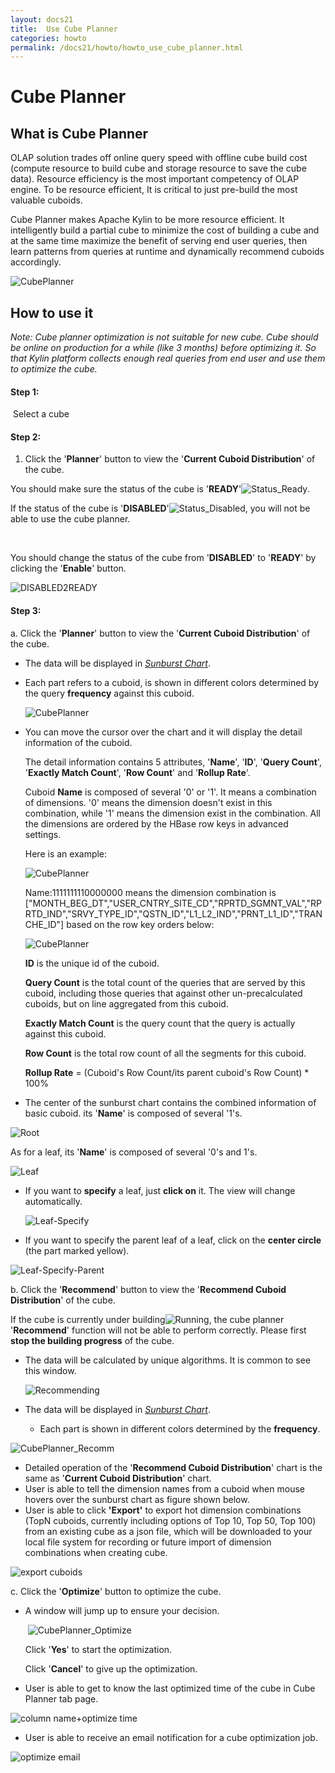 ```yaml
---
layout: docs21
title:  Use Cube Planner
categories: howto
permalink: /docs21/howto/howto_use_cube_planner.html
---
```


# Cube Planner

## What is Cube Planner

OLAP solution trades off online query speed with offline cube build cost (compute resource to build cube and storage resource to save the cube data). Resource efficiency is the most important competency of OLAP engine. To be resource efficient, It is critical to just pre-build the most valuable cuboids.

Cube Planner makes Apache Kylin to be more resource efficient. It intelligently build a partial cube to minimize the cost of building a cube and at the same time maximize the benefit of serving end user queries, then learn patterns from queries at runtime and dynamically recommend cuboids accordingly. 

![CubePlanner](/images/CubePlanner/CubePlanner.png)

## How to use it

*Note: Cube planner optimization is not suitable for new cube. Cube should be online on production for a while (like 3 months) before optimizing it. So that Kylin platform collects enough real queries from end user and use them to optimize the cube.*  

#### Step 1:

​	Select a cube

#### Step 2:

1. Click the '**Planner**' button to view the '**Current Cuboid Distribution**' of the cube.

  You should make sure the status of the cube is '**READY**'![Status_Ready](/images/CubePlanner/Status_Ready.png).

  If the status of the cube is '**DISABLED**'![Status_Disabled](/images/CubePlanner/Status_Disabled.png), you will not be able to use the cube planner.

  ​

  You should change the status of the cube from '**DISABLED**' to '**READY**' by clicking the '**Enable**' button.

  ![DISABLED2READY](/images/CubePlanner/DISABLED2READY.png)

#### Step 3:

a. Click the '**Planner**' button to view the '**Current Cuboid Distribution**' of the cube.

- The data will be displayed in *[Sunburst Chart](https://en.wikipedia.org/wiki/Pie_chart#Ring_chart_.2F_Sunburst_chart_.2F_Multilevel_pie_chart)*. 

- Each part refers to a cuboid, is shown in different colors determined by the query **frequency** against this cuboid.

     ![CubePlanner](/images/CubePlanner/CP.png)


-  You can move the cursor over the chart and it will display the detail information of the cuboid.

   The detail information contains 5 attributes, '**Name**', '**ID**', '**Query Count**', '**Exactly Match Count**', '**Row Count**' and '**Rollup Rate**'. 

   Cuboid **Name** is composed of several '0' or '1'. It means a combination of dimensions. '0' means the dimension doesn't exist in this combination, while '1' means the dimension exist in the combination. All the dimensions are ordered by the HBase row keys in advanced settings. 

   Here is an example: 

   ![CubePlanner](/images/CubePlanner/Leaf.png)

   Name:1111111110000000 means the dimension combination is ["MONTH_BEG_DT","USER_CNTRY_SITE_CD","RPRTD_SGMNT_VAL","RPRTD_IND","SRVY_TYPE_ID","QSTN_ID","L1_L2_IND","PRNT_L1_ID","TRANCHE_ID"] based on the row key orders below:

   ![CubePlanner](/images/CubePlanner/Rowkeys.png)

   **ID** is the unique id of the cuboid.

   **Query Count** is the total count of the queries that are served by this cuboid, including those queries that against other un-precalculated cuboids, but on line aggregated from this cuboid.  

   **Exactly Match Count** is the query count that the query is actually against this cuboid.

   **Row Count** is the total row count of all the segments for this cuboid.

   **Rollup Rate** = (Cuboid's Row Count/its parent cuboid's Row Count) * 100%  

-  The center of the sunburst chart contains the combined information of  basic cuboid. its '**Name**' is composed of several '1's.

![Root](/images/CubePlanner/Root.png)

As for a leaf, its '**Name**' is composed of several '0's and 1's. 

![Leaf](/images/CubePlanner/Leaf.png)

-    If you want to **specify** a leaf, just **click on** it. The view will change automatically.

     ![Leaf-Specify](/images/CubePlanner/Leaf-Specify.png)

-    If you want to specify the parent leaf of a leaf, click on the **center circle** (the part marked yellow).

![Leaf-Specify-Parent](/images/CubePlanner/Leaf-Specify-Parent.png)

b. Click the '**Recommend**' button to view the '**Recommend Cuboid Distribution**' of the cube.

If the cube is currently under building![Running](/images/CubePlanner/Running.png), the cube planner '**Recommend**' function will not be able to perform correctly. Please first **stop the building progress** of the cube.

-  The data will be calculated by unique algorithms. It is common to see this window.

   ![Recommending](/images/CubePlanner/Recommending.png)

-  The data will be displayed in *[Sunburst Chart](https://en.wikipedia.org/wiki/Pie_chart#Ring_chart_.2F_Sunburst_chart_.2F_Multilevel_pie_chart)*.

   - Each part is shown in different colors determined by the **frequency**.

![CubePlanner_Recomm](/images/CubePlanner/CPRecom.png)

- Detailed operation of the '**Recommend Cuboid Distribution**' chart is the same as '**Current Cuboid Distribution**' chart.
- User is able to tell the dimension names from a cuboid when mouse hovers over the sunburst chart as figure shown below.
- User is able to click **'Export'** to export hot dimension combinations (TopN cuboids, currently including options of Top 10, Top 50, Top 100) from an existing cube as a json file, which will be downloaded to your local file system for recording or future import of dimension combinations when creating cube.

![export cuboids](/images/CubePlanner/export_cuboids.png)

c. Click the '**Optimize**' button to optimize the cube.

- A window will jump up to ensure your decision.

  ​	![CubePlanner_Optimize](/images/CubePlanner/CubePlanner_Optimize.png)

  Click '**Yes**' to start the optimization.

  Click '**Cancel**' to give up the optimization.

- User is able to get to know the last optimized time of the cube in Cube Planner tab page. 

![column name+optimize time](/images/CubePlanner/column_name+optimize_time.png)

- User is able to receive an email notification for a cube optimization job.

![optimize email](/images/CubePlanner/optimize_email.png)